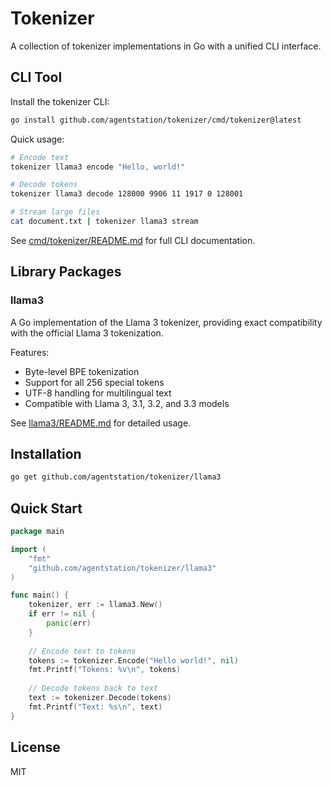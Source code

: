 # Tokenizer

A collection of tokenizer implementations in Go with a unified CLI interface.

## CLI Tool

Install the tokenizer CLI:

```bash
go install github.com/agentstation/tokenizer/cmd/tokenizer@latest
```

Quick usage:

```bash
# Encode text
tokenizer llama3 encode "Hello, world!"

# Decode tokens
tokenizer llama3 decode 128000 9906 11 1917 0 128001

# Stream large files
cat document.txt | tokenizer llama3 stream
```

See [cmd/tokenizer/README.md](cmd/tokenizer/README.md) for full CLI documentation.

## Library Packages

### llama3

A Go implementation of the Llama 3 tokenizer, providing exact compatibility with the official Llama 3 tokenization.

Features:
- Byte-level BPE tokenization
- Support for all 256 special tokens
- UTF-8 handling for multilingual text
- Compatible with Llama 3, 3.1, 3.2, and 3.3 models

See [llama3/README.md](llama3/README.md) for detailed usage.

## Installation

```bash
go get github.com/agentstation/tokenizer/llama3
```

## Quick Start

```go
package main

import (
    "fmt"
    "github.com/agentstation/tokenizer/llama3"
)

func main() {
    tokenizer, err := llama3.New()
    if err != nil {
        panic(err)
    }
    
    // Encode text to tokens
    tokens := tokenizer.Encode("Hello world!", nil)
    fmt.Printf("Tokens: %v\n", tokens)
    
    // Decode tokens back to text
    text := tokenizer.Decode(tokens)
    fmt.Printf("Text: %s\n", text)
}
```

## License

MIT